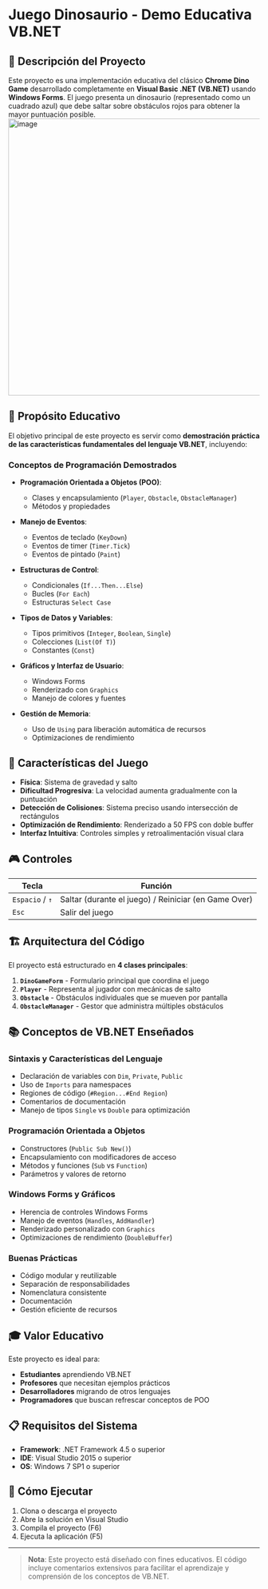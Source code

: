 # Juego Dinosaurio - Demo Educativa VB.NET

## 📝 Descripción del Proyecto

Este proyecto es una implementación educativa del clásico **Chrome Dino Game** desarrollado completamente en **Visual Basic .NET (VB.NET)** usando **Windows Forms**. El juego presenta un dinosaurio (representado como un cuadrado azul) que debe saltar sobre obstáculos rojos para obtener la mayor puntuación posible.
<img width="995" height="554" alt="image" src="https://github.com/user-attachments/assets/294f31b8-97ca-4af7-b227-0484169020dc" />

## 🎯 Propósito Educativo

El objetivo principal de este proyecto es servir como **demostración práctica de las características fundamentales del lenguaje VB.NET**, incluyendo:

### Conceptos de Programación Demostrados

- **Programación Orientada a Objetos (POO)**:
  - Clases y encapsulamiento (`Player`, `Obstacle`, `ObstacleManager`)
  - Métodos y propiedades

- **Manejo de Eventos**:
  - Eventos de teclado (`KeyDown`)
  - Eventos de timer (`Timer.Tick`)
  - Eventos de pintado (`Paint`)

- **Estructuras de Control**:
  - Condicionales (`If...Then...Else`)
  - Bucles (`For Each`)
  - Estructuras `Select Case`

- **Tipos de Datos y Variables**:
  - Tipos primitivos (`Integer`, `Boolean`, `Single`)
  - Colecciones (`List(Of T)`)
  - Constantes (`Const`)

- **Gráficos y Interfaz de Usuario**:
  - Windows Forms
  - Renderizado con `Graphics`
  - Manejo de colores y fuentes

- **Gestión de Memoria**:
  - Uso de `Using` para liberación automática de recursos
  - Optimizaciones de rendimiento

## 🚀 Características del Juego

- **Física**: Sistema de gravedad y salto
- **Dificultad Progresiva**: La velocidad aumenta gradualmente con la puntuación
- **Detección de Colisiones**: Sistema preciso usando intersección de rectángulos
- **Optimización de Rendimiento**: Renderizado a 50 FPS con doble buffer
- **Interfaz Intuitiva**: Controles simples y retroalimentación visual clara

## 🎮 Controles

| Tecla | Función |
|-------|---------|
| `Espacio` / `↑` | Saltar (durante el juego) / Reiniciar (en Game Over) |
| `Esc` | Salir del juego |

## 🏗️ Arquitectura del Código

El proyecto está estructurado en **4 clases principales**:

1. **`DinoGameForm`** - Formulario principal que coordina el juego
2. **`Player`** - Representa al jugador con mecánicas de salto
3. **`Obstacle`** - Obstáculos individuales que se mueven por pantalla
4. **`ObstacleManager`** - Gestor que administra múltiples obstáculos


## 📚 Conceptos de VB.NET Enseñados

### Sintaxis y Características del Lenguaje
- Declaración de variables con `Dim`, `Private`, `Public`
- Uso de `Imports` para namespaces
- Regiones de código (`#Region...#End Region`)
- Comentarios de documentación
- Manejo de tipos `Single` vs `Double` para optimización

### Programación Orientada a Objetos
- Constructores (`Public Sub New()`)
- Encapsulamiento con modificadores de acceso
- Métodos y funciones (`Sub` vs `Function`)
- Parámetros y valores de retorno

### Windows Forms y Gráficos
- Herencia de controles Windows Forms
- Manejo de eventos (`Handles`, `AddHandler`)
- Renderizado personalizado con `Graphics`
- Optimizaciones de rendimiento (`DoubleBuffer`)

### Buenas Prácticas
- Código modular y reutilizable
- Separación de responsabilidades
- Nomenclatura consistente
- Documentación 
- Gestión eficiente de recursos

## 🎓 Valor Educativo

Este proyecto es ideal para:

- **Estudiantes** aprendiendo VB.NET
- **Profesores** que necesitan ejemplos prácticos
- **Desarrolladores** migrando de otros lenguajes
- **Programadores** que buscan refrescar conceptos de POO

## 📋 Requisitos del Sistema

- **Framework**: .NET Framework 4.5 o superior
- **IDE**: Visual Studio 2015 o superior
- **OS**: Windows 7 SP1 o superior

## 🚀 Cómo Ejecutar

1. Clona o descarga el proyecto
2. Abre la solución en Visual Studio
3. Compila el proyecto (F6)
4. Ejecuta la aplicación (F5)

---

> **Nota**: Este proyecto está diseñado con fines educativos. El código incluye comentarios extensivos para facilitar el aprendizaje y comprensión de los conceptos de VB.NET.
